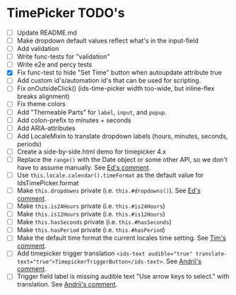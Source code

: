 # TimePicker TODO's

- [ ] Update README.md
- [ ] Make dropdown default values reflect what's in the input-field
- [ ] Add validation
- [ ] Write func-tests for "validation"
- [ ] Write e2e and percy tests
- [x] Fix func-test to hide "Set Time" button when autoupdate attribute true
- [ ] Add custom id's/automation id's that can be used for scripting.
- [ ] Fix onOutsideClick() (ids-time-picker width too-wide, but inline-flex breaks alignment)
- [ ] Fix theme colors
- [ ] Add "Themeable Parts" for `label`, `input`, and `popup`.
- [ ] Add colon-prefix to minutes + seconds
- [ ] Add ARIA-attributes
- [ ] Add LocaleMixin to translate dropdown labels (hours, minutes, seconds, periods)
- [ ] Create a side-by-side.html demo for timepicker 4.x
- [ ] Replace the `range()` with the Date object or some other API, so we don't have to assume manually. See [Ed's comment](https://github.com/infor-design/enterprise-wc/pull/432#discussion_r756304951).
- [ ] Use `this.locale.calendar().timeFormat` as the default value for IdsTimePicker.format
- [ ] Make `this.dropdowns` private (i.e. `this.#dropdowns()`). See [Ed's comment](https://github.com/infor-design/enterprise-wc/pull/432#discussion_r756209961).
- [ ] Make `this.is24Hours` private (i.e. `this.#is24Hours`)
- [ ] Make `this.is12Hours` private (i.e. `this.#is12Hours`)
- [ ] Make `this.hasSeconds` private (i.e. `this.#hasSeconds`)
- [ ] Make `this.hasPeriod` private (i.e. `this.#hasPeriod`)
- [ ] Make the default time format the current locales time setting. See [Tim's comment](https://github.com/infor-design/enterprise-wc/pull/432#discussion_r758427694).
- [ ] Add timepicker trigger translation `<ids-text audible="true" translate-text="true">TimepickerTriggerButton</ids-text>`. See [Andrii's comment](https://github.com/infor-design/enterprise-wc/pull/432#discussion_r759205003).
- [ ] Trigger field label is missing audible text "Use arrow keys to select." with translation. See [Andrii's comment](https://github.com/infor-design/enterprise-wc/pull/432#discussion_r759205003).
